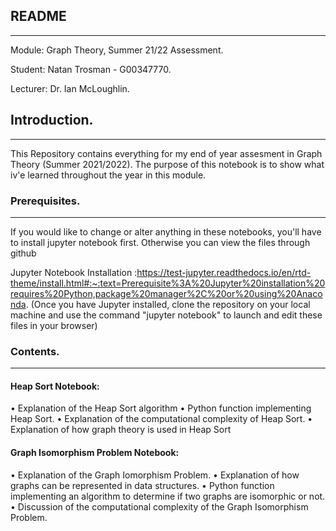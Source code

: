 ## README
***

Module: Graph Theory, Summer 21/22 Assessment.

Student: Natan Trosman - G00347770.

Lecturer: Dr. Ian McLoughlin.

## Introduction.
***
This Repository contains everything for my end of year assesment in Graph Theory (Summer 2021/2022). The purpose of this notebook is to show what iv'e learned throughout the year in this module.

### Prerequisites.
***
If you would like to change or alter anything in these notebooks, you'll have to install jupyter notebook first. Otherwise you can view the files through github

Jupyter Notebook Installation :https://test-jupyter.readthedocs.io/en/rtd-theme/install.html#:~:text=Prerequisite%3A%20Jupyter%20installation%20requires%20Python,package%20manager%2C%20or%20using%20Anaconda.
(Once you have Jupyter installed, clone the repository on your local machine and use the command "jupyter notebook" to launch and edit these files in your browser)

### Contents.
***
#### Heap Sort Notebook:
• Explanation of the Heap Sort algorithm
• Python function implementing Heap Sort.
• Explanation of the computational complexity of Heap Sort.
• Explanation of how graph theory is used in Heap Sort

#### Graph Isomorphism Problem Notebook:
• Explanation of the Graph Iomorphism Problem.
• Explanation of how graphs can be represented in data structures.
• Python function implementing an algorithm to determine if two graphs are isomorphic or not.
• Discussion of the computational complexity of the Graph Isomorphism Problem.
